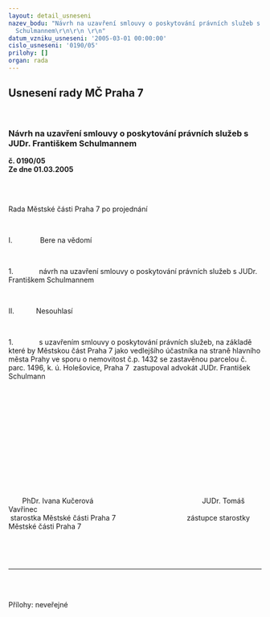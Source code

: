 ```yaml
---
layout: detail_usneseni
nazev_bodu: "Návrh na uzavření smlouvy o poskytování právních služeb s JUDr. Františkem
  Schulmannem\r\n\r\n \r\n"
datum_vzniku_usneseni: '2005-03-01 00:00:00'
cislo_usneseni: '0190/05'
prilohy: []
organ: rada
---
```

<div id="ucUsn_pList" class="usn">
	<span><h2>Usnesení rady MČ Praha 7 </h2>
<br></span><div class="standBody">
<span><h3>Návrh na uzavření smlouvy o poskytování právních služeb s JUDr. Františkem Schulmannem

 
</h3></span><div class="center">
		<strong>č. 0190/05</strong><br>
	</div>
<div class="center">
		<strong>Ze dne 01.03.2005</strong><br><br>
	</div>
<p><span><?xml:namespace prefix = o ns = "urn:schemas-microsoft-com:office:office" /><p></p></span></p>
<br><p><span>Rada Městské části Praha 7 po projednání<p></p></span></p>
<br><p><span>I.<span>              </span></span>Bere na vědomí</p>
<br><p><span>1.<span>             </span></span>návrh na uzavření smlouvy o poskytování právních služeb s JUDr. Františkem Schulmannem</p>
<br><p><span>II.<span>           </span></span>Nesouhlasí</p>
<br><p><span>1.<span>             </span></span>s uzavřením smlouvy o poskytování právních služeb, na základě které by Městskou část Praha 7 jako vedlejšího účastníka na straně hlavního města Prahy ve sporu o nemovitost č.p. 1432 se zastavěnou parcelou č. parc. 1496, k. ú. Holešovice, Praha 7<span>  </span>zastupoval advokát JUDr. František Schulmann </p>
<br><p align="left"><span><p> </p></span></p>
<br><p><span><p> </p></span></p>
<br><p><span><p> </p></span></p>
<br><p><span><span>       </span>PhDr. Ivana Kučerová<span>                                         </span><span>              </span>JUDr. Tomáš Vavřinec <br><span> </span>starostka Městské části Praha 7<span>                                 </span><span>   </span>zástupce starostky Městské části Praha 7<p></p></span></p>
<br><p><br></p>
<hr>
<br><br><p></p>Přílohy: neveřejné</div>
</div>